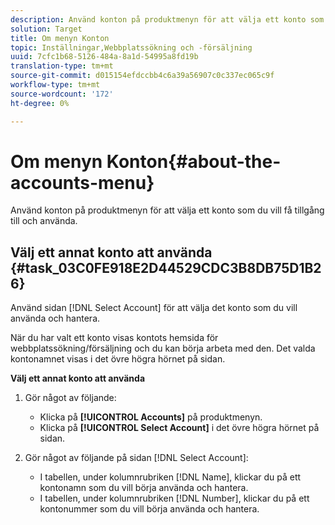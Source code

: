 ```yaml
---
description: Använd konton på produktmenyn för att välja ett konto som du vill få tillgång till och använda.
solution: Target
title: Om menyn Konton
topic: Inställningar,Webbplatssökning och -försäljning
uuid: 7cfc1b68-5126-484a-8a1d-54995a8fd19b
translation-type: tm+mt
source-git-commit: d015154efdccbb4c6a39a56907c0c337ec065c9f
workflow-type: tm+mt
source-wordcount: '172'
ht-degree: 0%

---
```



# Om menyn Konton{#about-the-accounts-menu}

Använd konton på produktmenyn för att välja ett konto som du vill få tillgång till och använda.

## Välj ett annat konto att använda {#task_03C0FE918E2D44529CDC3B8DB75D1B26}

Använd sidan [!DNL Select Account] för att välja det konto som du vill använda och hantera.

<!-- 

t_selecting_a_different_account_to_use.xml

 -->

När du har valt ett konto visas kontots hemsida för webbplatssökning/försäljning och du kan börja arbeta med den. Det valda kontonamnet visas i det övre högra hörnet på sidan.

**Välj ett annat konto att använda**

1. Gör något av följande:

   * Klicka på **[!UICONTROL Accounts]** på produktmenyn.
   * Klicka på **[!UICONTROL Select Account]** i det övre högra hörnet på sidan.

1. Gör något av följande på sidan [!DNL Select Account]:

   * I tabellen, under kolumnrubriken [!DNL Name], klickar du på ett kontonamn som du vill börja använda och hantera.
   * I tabellen, under kolumnrubriken [!DNL Number], klickar du på ett kontonummer som du vill börja använda och hantera.

